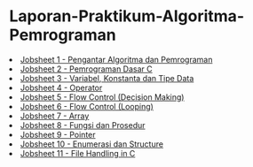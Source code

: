 # Laporan-Praktikum-Algoritma-Pemrograman

<list>
  <li><a href="Jobsheet 1 - Pengantar Algoritma dan Pemrograman">Jobsheet 1 - Pengantar Algoritma dan Pemrograman</a></li>
  <li><a href="Jobsheet 2 - Pemrograman Dasar C">Jobsheet 2 - Pemrograman Dasar C</a></li>
  <li><a href="Jobsheet 3 - Variabel, Konstanta dan Tipe Data">Jobsheet 3 - Variabel, Konstanta dan Tipe Data</a></li>
  <li><a href="Jobsheet 4 - Operator">Jobsheet 4 - Operator</a></li>
  <li><a href="Jobsheet 5 - Flow Control (Decision Making)">Jobsheet 5 - Flow Control (Decision Making)</a></li>
  <li><a href="Jobsheet 6 - Flow Control (Looping)">Jobsheet 6 - Flow Control (Looping)</a></li>
  <li><a href="Jobsheet 7 - Array">Jobsheet 7 - Array</a></li>
  <li><a href="Jobsheet 8 - Fungsi dan Prosedur">Jobsheet 8 - Fungsi dan Prosedur</a></li>
  <li><a href="Jobsheet 9 - Pointer">Jobsheet 9 - Pointer</a></li>
  <li><a href="Jobsheet 10 - Enumerasi dan Structure">Jobsheet 10 - Enumerasi dan Structure</a></li>
 <li><a href="Jobsheet 11 - File Handling in C">Jobsheet 11 - File Handling in C</a></li>
</list>
